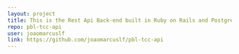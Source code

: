 ```yaml
---
layout: project
title: This is the Rest Api Back-end built in Ruby on Rails and PostgreSQL for the PBL project
repo: pbl-tcc-api
user: joaomarcuslf
link: https://github.com/joaomarcuslf/pbl-tcc-api
---
```

